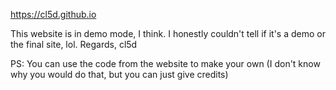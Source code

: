 https://cl5d.github.io

This website is in demo mode, I think. I honestly couldn't tell if it's a demo or the final site, lol.
Regards, cl5d

PS: You can use the code from the website to make your own (I don't know why you would do that, but you can just give credits)